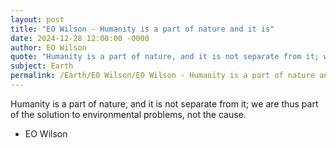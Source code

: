 ```yaml
---
layout: post
title: "EO Wilson - Humanity is a part of nature and it is"
date: 2024-12-28 12:00:00 -0000
author: EO Wilson
quote: "Humanity is a part of nature, and it is not separate from it; we are thus part of the solution to environmental problems, not the cause."
subject: Earth
permalink: /Earth/EO Wilson/EO Wilson - Humanity is a part of nature and it is
---
```


Humanity is a part of nature, and it is not separate from it; we are thus part of the solution to environmental problems, not the cause.

- EO Wilson
